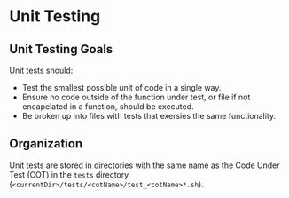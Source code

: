 # Unit Testing

## Unit Testing Goals

Unit tests should:

- Test the smallest possible unit of code in a single way.
- Ensure no code outside of the function under test, or file if not encapelated in a function, should be executed.
- Be broken up into files with tests that exersies the same functionality.

## Organization

Unit tests are stored in directories with the same name as the Code Under Test (COT) in the `tests` directory (`<currentDir>/tests/<cotName>/test_<cotName>*.sh`).


